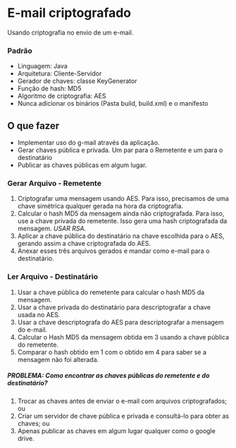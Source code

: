 # E-mail criptografado
Usando criptografia no envio de um e-mail.

### Padrão
* Linguagem: Java
* Arquitetura: Cliente-Servidor
* Gerador de chaves: classe KeyGenerator
* Função de hash: MD5
* Algoritmo de criptografia: AES 
* Nunca adicionar os binários (Pasta build, build.xml) e o manifesto

## O que fazer
- Implementar uso do g-mail através da aplicação.
- Gerar chaves pública e privada. Um par para o Remetente e um para o destinatário
- Publicar as chaves públicas em algum lugar.


### **Gerar Arquivo - Remetente**
1. Criptografar uma mensagem usando AES. Para isso, precisamos de uma chave simétrica qualquer gerada na hora da criptografia.
2. Calcular o hash MD5 da mensagem ainda não criptografada. Para isso, use a chave privada do remetente. Isso gera uma hash criptografada da mensagem. *USAR RSA.*
3. Aplicar a chave pública do destinatário na chave escolhida para o AES, gerando assim a chave criptografada do AES.
4. Anexar esses três arquivos gerados e mandar como e-mail para o destinatário.


### **Ler Arquivo - Destinatário**
1. Usar a chave pública do remetente para calcular o hash MD5 da mensagem.
2. Usar a chave privada do destinatário para descriptografar a chave usada no AES.
3. Usar a chave descriptografa do AES para descriptografar a mensagem do e-mail.
4. Calcular o Hash MD5 da mensagem obtida em 3 usando a chave pública do remetente.
5. Comparar o hash obtido em 1 com o obtido em 4 para saber se a mensagem não foi alterada.


##### *PROBLEMA:* Como encontrar as chaves públicas do remetente e do destinatário?
1. Trocar as chaves antes de enviar o e-mail com arquivos criptografados; ou
2. Criar um servidor de chave pública e privada e consultá-lo para obter as chaves; ou
3. Apenas publicar as chaves em algum lugar qualquer como o google drive.
